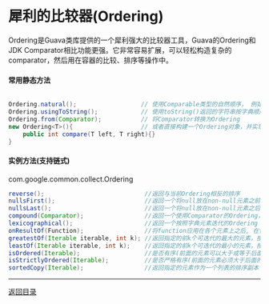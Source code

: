 犀利的比较器(Ordering)
===
Ordering是Guava类库提供的一个犀利强大的比较器工具，Guava的Ordering和JDK Comparator相比功能更强。它非常容易扩展，可以轻松构造复杂的comparator，然后用在容器的比较、排序等操作中。

#### 常用静态方法

```java  

Ordering.natural();                  // 使用Comparable类型的自然顺序， 例如：整数从小到大，字符串是按字典顺序;  
Ordering.usingToString();            // 使用toString()返回的字符串按字典顺序进行排序；
Ordering.from(Comparator);           // 将Comparator转换为Ordering
new Ordering<T>(){                   // 或者直接构建一个Ordering对象，并实现compare方法
	public int compare(T left, T right){}
}
```

#### 实例方法(支持链式)

com.google.common.collect.Ordering

```java   
reverse();                            //返回与当前Ordering相反的排序   
nullsFirst();                         //返回一个将null放在non-null元素之前的Ordering，其他的和原始的Ordering一样  
nullsLast();                          //返回一个将null放在non-null元素之后的Ordering，其他的和原始的Ordering一样  
compound(Comparator);                 //返回一个使用Comparator的Ordering，Comparator作为第二排序元素  
lexicographical();                    //返回一个按照字典元素迭代的Ordering  
onResultOf(Function);                 //将function应用在各个元素上之后, 在使用原始ordering进行排序  
greatestOf(Iterable iterable, int k); //返回指定的前k个可迭代的最大的元素，按照当前Ordering从最大到最小的顺序  
leastOf(Iterable iterable, int k);    //返回指定的前k个可迭代的最小的元素，按照当前Ordering从最小到最大的顺序  
isOrdered(Iterable);                  //是否有序(前面的元素可以大于或等于后面的元素)，Iterable不能少于2个元素
isStrictlyOrdered(Iterable);          //是否严格有序(前面的元素必须大于后面的元素)，Iterable不能少于两个元素  
sortedCopy(Iterable);                 //返回指定的元素作为一个列表的排序副本

```

------
[返回目录](/README.md)
